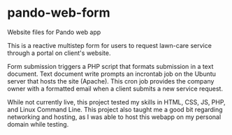 # pando-web-form
Website files for Pando web app

This is a reactive multistep form for users to request lawn-care service through a portal on client's website.

Form submission triggers a PHP script that formats submission in a text document. Text document
write prompts an incrontab job on the Ubuntu server that hosts the site (Apache). This cron job provides 
the company owner with a formatted email when a client submits a new service request.

While not currently live, this project tested my skills in HTML, CSS, JS, PHP, and Linux Command Line.
This project also taught me a good bit regarding networking and hosting, as I was able to host this
webapp on my personal domain while testing.
